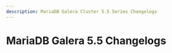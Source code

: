 ```yaml
---
description: MariaDB Galera Cluster 5.5 Series Changelogs
---
```


# MariaDB Galera 5.5 Changelogs

